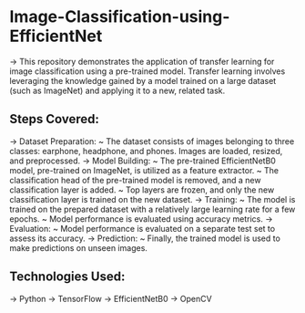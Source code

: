 # Image-Classification-using-EfficientNet
-> This repository demonstrates the application of transfer learning for image classification using a pre-trained model. Transfer learning involves leveraging the knowledge gained by a model trained on a large dataset (such as ImageNet) and applying it to a new, related task.

## Steps Covered:
-> Dataset Preparation:
~ The dataset consists of images belonging to three classes: earphone, headphone, and phones. Images are loaded, resized, and preprocessed.
-> Model Building:
~ The pre-trained EfficientNetB0 model, pre-trained on ImageNet, is utilized as a feature extractor.
~ The classification head of the pre-trained model is removed, and a new classification layer is added.
~ Top layers are frozen, and only the new classification layer is trained on the new dataset.
-> Training:
~ The model is trained on the prepared dataset with a relatively large learning rate for a few epochs.
~ Model performance is evaluated using accuracy metrics.
-> Evaluation:
~ Model performance is evaluated on a separate test set to assess its accuracy.
-> Prediction:
~ Finally, the trained model is used to make predictions on unseen images.

## Technologies Used:
-> Python
-> TensorFlow
-> EfficientNetB0
-> OpenCV
